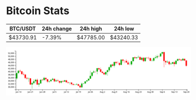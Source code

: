 # Bitcoin Stats

BTC/USDT|24h change|24h high|24h low|
|---|---|---|---|
|$43730.91|-7.39%|$47785.00|$43240.33|

<img src="./chart.svg">
